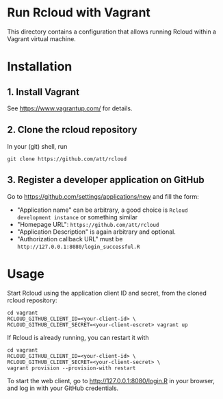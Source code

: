 
# Run Rcloud with Vagrant

This directory contains a configuration that allows running
Rcloud within a Vagrant virtual machine.

# Installation

## 1. Install Vagrant

See https://www.vagrantup.com/ for details.

## 2. Clone the rcloud repository

In your (git) shell, run

```
git clone https://github.com/att/rcloud
```

## 3. Register a developer application on GitHub

Go to https://github.com/settings/applications/new
and fill the form:
* "Application name" can be arbitrary, a good choice is
  `Rcloud development instance` or something similar
* "Homepage URL": `https://github.com/att/rcloud`
* "Application Description" is again arbitrary and optional.
* "Authorization callback URL" must be
  `http://127.0.0.1:8080/login_successful.R`

# Usage

Start Rcloud using the application client ID and secret,
from the cloned rcloud repository:

```
cd vagrant
RCLOUD_GITHUB_CLIENT_ID=<your-client-id> \
RCLOUD_GITHUB_CLIENT_SECRET=<your-client-escret> vagrant up
```

If Rcloud is already running, you can restart it with

```
cd vagrant
RCLOUD_GITHUB_CLIENT_ID=<your-client-id> \
RCLOUD_GITHUB_CLIENT_SECRET=<your-client-secret> \
vagrant provision --provision-with restart
```

To start the web client, go to http://127.0.0.1:8080/login.R
in your browser, and log in with your GitHub credentials.
